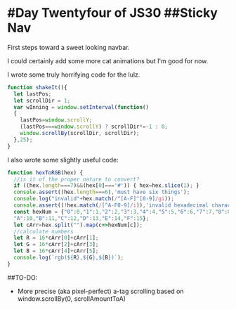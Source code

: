 #Day Twentyfour of JS30
##Sticky Nav
====

First steps toward a sweet looking navbar.

I could certainly add some more cat animations but I'm good for now.

I wrote some truly horrifying code for the lulz.

```javascript
function shakeIt(){
  let lastPos;
  let scrollDir = 1;
  var wInning = window.setInterval(function()
  {
    lastPos=window.scrollY;
    (lastPos===window.scrollY) ? scrollDir*=-1 : 0;
    window.scrollBy(scrollDir, scrollDir);
  },25);
}
```

I also wrote some slightly useful code:

```javascript
function hexToRGB(hex) {
  //is it of the proper nature to convert?
  if ((hex.length===7)&&(hex[0]==='#')) { hex=hex.slice(1); }
  console.assert((hex.length===6),'must have six things');
  console.log("invalid"+hex.match(/^[A-F]^[0-9]/gi));
  console.assert((!hex.match(/[^A-F0-9]/i)),'invalid hexadecimal characters');
  const hexNum = {"0":0,"1":1,"2":2,"3":3,"4":4,"5":5,"6":6,"7":7,"8":8,"9":9,
  "A":10,"B":11,"C":12,"D":13,"E":14,"F":15};
  let cArr=hex.split("").map(c=>hexNum[c]);
  //calculate numbers
  let R = 16*cArr[0]+cArr[1];
  let G = 16*cArr[2]+cArr[3];
  let B = 16*cArr[4]+cArr[5];
  console.log(`rgb(${R},${G},${B})`);
}
```

##TO-DO:

* More precise (aka pixel-perfect) a-tag scrolling based on window.scrollBy(0, scrollAmountToA)
